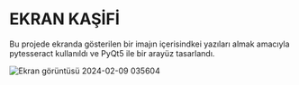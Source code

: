 <h1>EKRAN KAŞİFİ</h1>
<p>
  Bu projede ekranda gösterilen bir imajın içerisindkei yazıları almak amacıyla pytesseract kullanıldı ve PyQt5 ile bir arayüz tasarlandı. 
</p>

![Ekran görüntüsü 2024-02-09 035604]([https://user-images.githubusercontent.com/126356802/221379671-243ad354-9a81-46c4-96b8-28702073472c.jpg](https://github.com/rag0nn/screen_researcher_with_pytesseract/blob/main/notebooks/test_images/Ekran%20g%C3%B6r%C3%BCnt%C3%BCs%C3%BC%202024-02-09%20035604.jpg)https://github.com/rag0nn/screen_researcher_with_pytesseract/blob/main/notebooks/test_images/Ekran%20g%C3%B6r%C3%BCnt%C3%BCs%C3%BC%202024-02-09%20035604.jpg)
